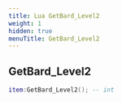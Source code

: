 ```yaml
---
title: Lua GetBard_Level2
weight: 1
hidden: true
menuTitle: GetBard_Level2
---
```

## GetBard_Level2
```lua
item:GetBard_Level2(); -- int
```